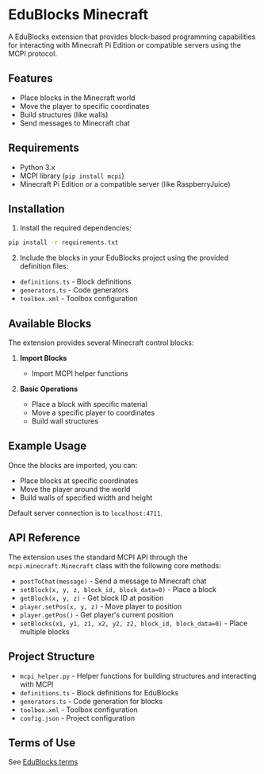 # EduBlocks Minecraft

A EduBlocks extension that provides block-based programming capabilities for interacting with Minecraft Pi Edition or compatible servers using the MCPI protocol.

## Features

- Place blocks in the Minecraft world
- Move the player to specific coordinates
- Build structures (like walls)
- Send messages to Minecraft chat

## Requirements

- Python 3.x
- MCPI library (`pip install mcpi`)
- Minecraft Pi Edition or a compatible server (like RaspberryJuice)

## Installation

1. Install the required dependencies:
```bash
pip install -r requirements.txt
```

2. Include the blocks in your EduBlocks project using the provided definition files:
- `definitions.ts` - Block definitions
- `generators.ts` - Code generators
- `toolbox.xml` - Toolbox configuration

## Available Blocks

The extension provides several Minecraft control blocks:

1. **Import Blocks**
   - Import MCPI helper functions

2. **Basic Operations**
   - Place a block with specific material
   - Move a specific player to coordinates
   - Build wall structures

## Example Usage

Once the blocks are imported, you can:
- Place blocks at specific coordinates
- Move the player around the world
- Build walls of specified width and height

Default server connection is to `localhost:4711`.

## API Reference

The extension uses the standard MCPI API through the `mcpi.minecraft.Minecraft` class with the following core methods:
- `postToChat(message)` - Send a message to Minecraft chat
- `setBlock(x, y, z, block_id, block_data=0)` - Place a block
- `getBlock(x, y, z)` - Get block ID at position
- `player.setPos(x, y, z)` - Move player to position
- `player.getPos()` - Get player's current position
- `setBlocks(x1, y1, z1, x2, y2, z2, block_id, block_data=0)` - Place multiple blocks

## Project Structure

- `mcpi_helper.py` - Helper functions for building structures and interacting with MCPI
- `definitions.ts` - Block definitions for EduBlocks
- `generators.ts` - Code generation for blocks
- `toolbox.xml` - Toolbox configuration
- `config.json` - Project configuration

## Terms of Use

See [EduBlocks terms](https://www.anaconda.com/legal/terms/edublocks)
